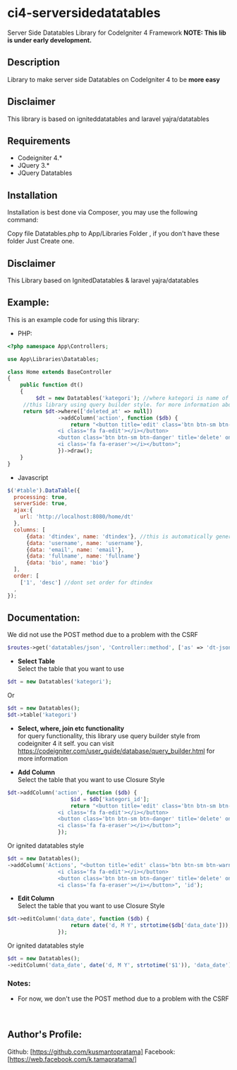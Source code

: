 # ci4-serversidedatatables
Server Side Datatables Library for CodeIgniter 4 Framework
**NOTE: This lib is under early development.**

## Description
Library to make server side Datatables on CodeIgniter 4 to be **more easy**

## Disclaimer
This library is based on igniteddatatables and laravel yajra/datatables

## Requirements
* Codeigniter 4.*
* JQuery 3.*
* JQuery Datatables

## Installation
Installation is best done via Composer, you may use the following command:

 Copy file Datatables.php to App/Libraries Folder , if you don't have these folder Just Create one. 


## Disclaimer
This Library based on IgnitedDatatables & laravel yajra/datatables

## Example:
This is an example code for using this library:
* PHP:
```php
<?php namespace App\Controllers;

use App\Libraries\Datatables;

class Home extends BaseController
{
	public function dt()
	{
		 $dt = new Datatables('kategori'); //where kategori is name of table from your database.
     //this library using query builder style. for more information about query builder you can visit https://codeigniter.com/user_guide/database/query_builder.html
     return $dt->where(['deleted_at' => null])
                ->addColumn('action', function ($db) {
                    return "<button title='edit' class='btn btn-sm btn-warning' onclick='edit(\"$id\")'>
                <i class='fa fa-edit'></i></button> 
                <button class='btn btn-sm btn-danger' title='delete' onclick='del(\"$id\")'>
                <i class='fa fa-eraser'></i></button>";
                })->draw();
	}
}
```

* Javascript
```javascript
$('#table').DataTable({
  processing: true,
  serverSide: true,
  ajax:{
    url: 'http://localhost:8080/home/dt'
  },
  columns: [
   	  {data: 'dtindex', name: 'dtindex'}, //this is automatically generate from library where it is index of numbering data dont set this as ordering data
	  {data: 'username', name: 'username'},
	  {data: 'email', name: 'email'},
	  {data: 'fullname', name: 'fullname'}
	  {data: 'bio', name: 'bio'}
  ],
  order: [
  	['1', 'desc'] //dont set order for dtindex
  ,
});
```


## Documentation:


We did not use the POST method due to a problem with the CSRF
```php
$routes->get('datatables/json', 'Controller::method', ['as' => 'dt-json']);
```

* **Select Table**\
	Select the table that you want to use
```php
$dt = new Datatables('kategori');
```
Or
```php
$dt = new Datatables();
$dt->table('kategori')
```


* **Select, where, join etc functionality**\
	for query functionality, this library use query builder style from codeigniter 4 it self. you can visit https://codeigniter.com/user_guide/database/query_builder.html
  for more information

* **Add Column**\
	Select the table that you want to use
 Closure Style
```php
$dt->addColumn('action', function ($db) {
                    $id = $db['kategori_id'];
                    return "<button title='edit' class='btn btn-sm btn-warning' onclick='edit(\"$id\")'>
                <i class='fa fa-edit'></i></button> 
                <button class='btn btn-sm btn-danger' title='delete' onclick='del(\"$id\")'>
                <i class='fa fa-eraser'></i></button>";
                });
```
Or ignited datatables style
```php
$dt = new Datatables();
->addColumn('Actions', "<button title='edit' class='btn btn-sm btn-warning' onclick='edit("$1")'>
                <i class='fa fa-edit'></i></button> 
                <button class='btn btn-sm btn-danger' title='delete' onclick='del("$1")'>
                <i class='fa fa-eraser'></i></button>", 'id');
```

* **Edit Column**\
	Select the table that you want to use
 Closure Style
```php
$dt->editColumn('data_date', function ($db) {
                    return date('d, M Y', strtotime($db['data_date']));
                });
```
Or ignited datatables style
```php
$dt = new Datatables();
->editColumn('data_date', date('d, M Y', strtotime('$1')), 'data_date');
```

### Notes:

* For now, we don't use the POST method due to a problem with the CSRF

<br />

## Author's Profile:

Github: [https://github.com/kusmantopratama]
Facebook: [https://web.facebook.com/k.tamapratama/]
